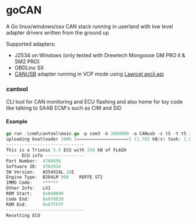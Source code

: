 # goCAN

A Go linux/windows/osx CAN stack running in userland with low level adapter drivers written from the ground up

Supported adapters:
* J2534 on Windows (only tested with Drewtech Mongoose GM PRO II & SM2 PRO)
* OBDLinx SX
* [CANUSB](https://lawicel-shop.se/elektronik/kommunikation/can/lawicel-canusb-adapter-1m-usb-cable/) adapter running in VCP mode using [Lawicel ascii api](http://www.can232.com/docs/canusb_manual.pdf)


### cantool

CLI tool for CAN monitoring and ECU flashing and also home for toy code like talking to SAAB ECM's such as CIM and SID

#### Example

```go
go run .\cmd\cantool\main.go -p com3 -b 2000000 -a CANusb -c t5 -t t5 info
uploading bootloader 100% [====================] (1.793 kB/s) took: 1.029s
------------------------------
This is a Trionic 5.5 ECU with 256 kB of FLASH
----- ECU info ---------------
Part Number:  4780656
Software ID:  4782934
SW Version:   A554X24L.18C
Engine Type:  B204LM 900    ROFFE ST2
IMMO Code:    ******
Other Info:   LX1
ROM Start:    0x040000
Code End:     0x076D39
ROM End:      0x07FFFF
------------------------------
Resetting ECU
```

